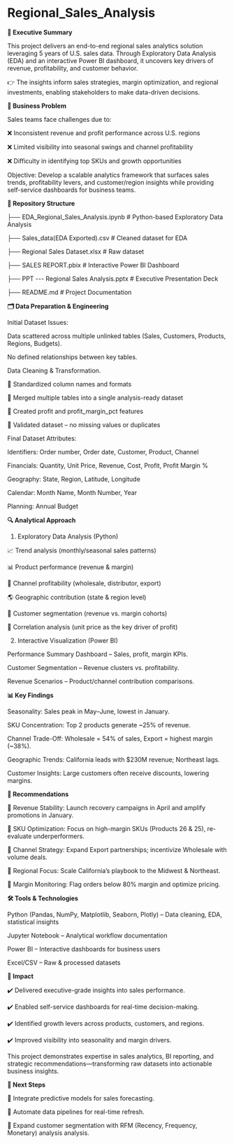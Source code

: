 # Regional_Sales_Analysis

**📌 Executive Summary**

This project delivers an end-to-end regional sales analytics solution leveraging 5 years of U.S. sales data.
Through Exploratory Data Analysis (EDA) and an interactive Power BI dashboard, it uncovers key drivers of revenue, profitability, and customer behavior.

👉 The insights inform sales strategies, margin optimization, and regional investments, enabling stakeholders to make data-driven decisions.



**🎯 Business Problem**

Sales teams face challenges due to:

❌ Inconsistent revenue and profit performance across U.S. regions

❌ Limited visibility into seasonal swings and channel profitability

❌ Difficulty in identifying top SKUs and growth opportunities

Objective:
Develop a scalable analytics framework that surfaces sales trends, profitability levers, and customer/region insights while providing self-service dashboards for business teams.



**📂 Repository Structure**

├── EDA_Regional_Sales_Analysis.ipynb    # Python-based Exploratory Data Analysis

├── Sales_data(EDA Exported).csv         # Cleaned dataset for EDA

├── Regional Sales Dataset.xlsx          # Raw dataset

├── SALES REPORT.pbix                    # Interactive Power BI Dashboard

├── PPT --- Regional Sales Analysis.pptx # Executive Presentation Deck

├── README.md                            # Project Documentation



**🗂 Data Preparation & Engineering**

Initial Dataset Issues:

Data scattered across multiple unlinked tables (Sales, Customers, Products, Regions, Budgets).

No defined relationships between key tables.

Data Cleaning & Transformation.


🔹 Standardized column names and formats

🔹 Merged multiple tables into a single analysis-ready dataset

🔹 Created profit and profit_margin_pct features

🔹 Validated dataset – no missing values or duplicates


Final Dataset Attributes:

Identifiers: Order number, Order date, Customer, Product, Channel

Financials: Quantity, Unit Price, Revenue, Cost, Profit, Profit Margin %

Geography: State, Region, Latitude, Longitude

Calendar: Month Name, Month Number, Year

Planning: Annual Budget




**🔍 Analytical Approach**


1. Exploratory Data Analysis (Python)

📈 Trend analysis (monthly/seasonal sales patterns)

📊 Product performance (revenue & margin)

🛒 Channel profitability (wholesale, distributor, export)

🌎 Geographic contribution (state & region level)

👥 Customer segmentation (revenue vs. margin cohorts)

🔗 Correlation analysis (unit price as the key driver of profit)


2. Interactive Visualization (Power BI)

Performance Summary Dashboard – Sales, profit, margin KPIs.

Customer Segmentation – Revenue clusters vs. profitability.

Revenue Scenarios – Product/channel contribution comparisons.



**📊 Key Findings**


Seasonality: Sales peak in May–June, lowest in January.

SKU Concentration: Top 2 products generate ~25% of revenue.

Channel Trade-Off: Wholesale = 54% of sales, Export = highest margin (~38%).

Geographic Trends: California leads with $230M revenue; Northeast lags.

Customer Insights: Large customers often receive discounts, lowering margins.



**📝 Recommendations**

📌 Revenue Stability: Launch recovery campaigns in April and amplify promotions in January.

📌 SKU Optimization: Focus on high-margin SKUs (Products 26 & 25), re-evaluate underperformers.

📌 Channel Strategy: Expand Export partnerships; incentivize Wholesale with volume deals.

📌 Regional Focus: Scale California’s playbook to the Midwest & Northeast.

📌 Margin Monitoring: Flag orders below 80% margin and optimize pricing.



**🛠 Tools & Technologies**

Python (Pandas, NumPy, Matplotlib, Seaborn, Plotly) – Data cleaning, EDA, statistical insights

Jupyter Notebook – Analytical workflow documentation

Power BI – Interactive dashboards for business users

Excel/CSV – Raw & processed datasets



**📌 Impact**

✔️ Delivered executive-grade insights into sales performance.

✔️ Enabled self-service dashboards for real-time decision-making.

✔️ Identified growth levers across products, customers, and regions.

✔️ Improved visibility into seasonality and margin drivers.

This project demonstrates expertise in sales analytics, BI reporting, and strategic recommendations—transforming raw datasets into actionable business insights.



**🚀 Next Steps**

🔮 Integrate predictive models for sales forecasting.

🔄 Automate data pipelines for real-time refresh.

🧩 Expand customer segmentation with RFM (Recency, Frequency, Monetary) analysis analysis.
